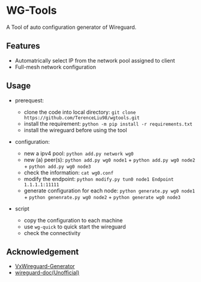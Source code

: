 # WG-Tools

A Tool of auto configuration generator of Wireguard.


## Features

* Automatrically select IP from the network pool assigned to client
* Full-mesh network configuration

## Usage

* prerequest:
	* clone the code into local directory: `git clone  https://github.com/TerenceLiu98/wgtools.git`
	* install the requirement: `python -m pip install -r requirements.txt`
	* install the wireguard before using the tool

* configuration:
	* new a ipv4 pool: `python add.py network wg0`
	* new (a) peer(s): `python add.py wg0 node1` + `python add.py wg0 node2` + `python add.py wg0 node3`
	* check the information: `cat wg0.conf`
	* modify the endpoint: `python modify.py tun0 node1 Endpoint 1.1.1.1:11111`
	* generate configuration for each node: `python generate.py wg0 node1` + `python genenrate.py wg0 node2` + `python generate wg0 node3`

* script
	* copy the configuration to each machine
	* use `wg-quick` to quick start the wireguard
	* check the connectivity

## Acknowledgement

* [VxWireguard-Generator](https://github.com/m13253/VxWireguard-Generator)
* [wireguard-doc(Unofficial)](https://github.com/pirate/wireguard-docs)


